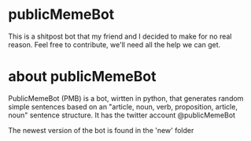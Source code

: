 # publicMemeBot
This is a shitpost bot that my friend and I decided to make for no real reason.
Feel free to contribute, we'll need all the help we can get.

# about publicMemeBot
PublicMemeBot (PMB) is a bot, wirtten in python, that generates random simple sentences based on an "article, noun, verb, proposition, article, noun" sentence structure. It has the twitter account @publicMemeBot

The newest version of the bot is found in the 'new' folder
